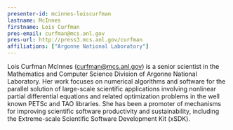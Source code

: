 ```yaml
---
presenter-id: mcinnes-loiscurfman
lastname: McInnes
firstname: Lois Curfman
pres-email: curfman@mcs.anl.gov
pres-url: http://press3.mcs.anl.gov/curfman
affiliations: ["Argonne National Laboratory"]
---
```

Lois Curfman McInnes (<curfman@mcs.anl.gov>) is a senior scientist in
the Mathematics and Computer Science Division of Argonne National
Laboratory. Her work focuses on numerical algorithms and software for
the parallel solution of large-scale scientific applications involving
nonlinear partial differential equations and related optimization
problems in the well known PETSc and TAO libraries. She has been a
promoter of mechanisms for improving scientific software productivity
and sustainability, including the Extreme-scale Scientific Software
Development Kit (xSDK).
